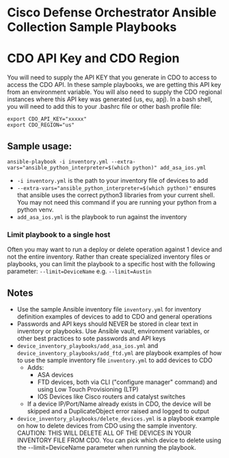 # Cisco Defense Orchestrator Ansible Collection Sample Playbooks

# CDO API Key and CDO Region
You will need to supply the API KEY that you generate in CDO to access to access the CDO API. In these sample playbooks, we are getting this API key from an environment variable. You will also need to supply the CDO regional instances where this API key was generated (us, eu, apj). In a bash shell, you will need to add this to your .bashrc file or other bash profile file:
```
export CDO_API_KEY="xxxxx"
export CDO_REGION="us"
```

## Sample usage:
```
ansible-playbook -i inventory.yml --extra-vars="ansible_python_interpreter=$(which python)" add_asa_ios.yml
```
- `-i inventory.yml` is the path to your inventory file of devices to add
- `--extra-vars="ansible_python_interpreter=$(which python)"` ensures that ansible uses the correct python3 libraries from your current shell. You may not need this command if you are running your python from a python venv.
- `add_asa_ios.yml` is the playbook to run against the inventory

### Limit playbook to a single host
Often you may want to run a deploy or delete operation against 1 device and not the entire inventory. Rather than create specialized inventory files or playbooks, you can limit the playbook to a specific host with the following parameter:
`--limit=DeviceName`
e.g. `--limit=Austin`

## Notes
- Use the sample Ansible inventory file `inventory.yml` for inventory definition examples of devices to add to CDO and general operations
- Passwords and API keys should NEVER be stored in clear text in inventory or playbooks. Use Ansible vault, environment variables, or other best practices to sote passwords and API keys
- `device_inventory_playbooks/add_asa_ios.yml` and `device_inventory_playbooks/add_ftd.yml` are playbook examples of how to use the sample inventory file `inventory.yml` to add devices to CDO
  - Adds:
    - ASA devices
    - FTD devices, both via CLI ("configure manager" command) and using Low Touch Provisioning (LTP)
    - IOS Devices like Cisco routers and catalyst switches
  - If a device IP/Port/Name already exists in CDO, the device will be skipped and a DuplicateObject error raised and logged to output
- `device_inventory_playbooks/delete_devices.yml` is a playbook example on how to delete devices from CDO using the sample inventory. CAUTION: THIS WILL DELETE ALL OF THE DEVICES IN YOUR INVENTORY FILE FROM CDO. You can pick which device to delete using the --limit=DeviceName parameter when running the playbook.
